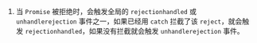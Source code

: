 1. 当 `Promise` 被拒绝时，会触发全局的 `rejectionhandled` 或 `unhandlerejection` 事件之一，如果已经用 `catch` 拦截了该 `reject`，就会触发 `rejectionhandled`，如果没有拦截就会触发 `unhandlerejection` 事件。


